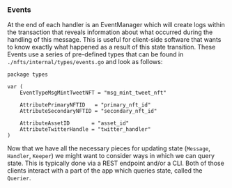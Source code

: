 

### Events

At the end of each handler is an EventManager which will create logs within the transaction that reveals information about what occurred during the handling of this message. This is useful for client-side software that wants to know exactly what happened as a result of this state transition. These Events use a series of pre-defined types that can be found in `./nfts/internal/types/events.go` and look as follows:

```go=
package types

var (
    EventTypeMsgMintTweetNFT = "msg_mint_tweet_nft"
    
    AttributePrimaryNFTID   = "primary_nft_id"
    AttributeSecondaryNFTID = "secondary_nft_id"
    
    AttributeAssetID       = "asset_id"
    AttributeTwitterHandle = "twitter_handler"
)

```

Now that we have all the necessary pieces for updating state (`Message`, `Handler`, `Keeper`) we might want to consider ways in which we can query state. This is typically done via a REST endpoint and/or a CLI. Both of those clients interact with a part of the app which queries state, called the `Querier`.